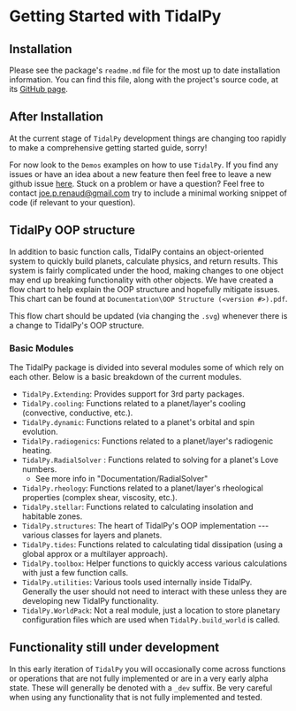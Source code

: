 # Getting Started with TidalPy

## Installation
Please see the package's `readme.md` file for the most up to date installation information.
You can find this file, along with the project's source code, at its [GitHub page](https://github.com/jrenaud90/TidalPy).

## After Installation
At the current stage of `TidalPy` development things are changing too rapidly to make a comprehensive getting started guide, sorry!

For now look to the `Demos` examples on how to use `TidalPy`. If you find any issues or have an idea about a new feature then feel free to leave a new github issue [here](https://github.com/jrenaud90/TidalPy/issues). Stuck on a problem or have a question? Feel free to contact joe.p.renaud@gmail.com try to include a minimal working snippet of code (if relevant to your question).

## TidalPy OOP structure
In addition to basic function calls, TidalPy contains an object-oriented system to quickly build planets, calculate physics, and return results. This system is fairly complicated under the hood, making changes to one object may end up breaking functionality with other objects. We have created a flow chart to help explain the OOP structure and hopefully mitigate issues. This chart can be found at `Documentation\OOP Structure (<version #>).pdf`.

This flow chart should be updated (via changing the `.svg`) whenever there is a change to TidalPy's OOP structure.

### Basic Modules
The TidalPy package is divided into several modules some of which rely on each other. Below is a basic breakdown of the current modules.

- `TidalPy.Extending`: Provides support for 3rd party packages.
- `TidalPy.cooling`: Functions related to a planet/layer's cooling (convective, conductive, etc.).
- `TidalPy.dynamic`: Functions related to a planet's orbital and spin evolution.
- `TidalPy.radiogenics`: Functions related to a planet/layer's radiogenic heating.
- `TidalPy.RadialSolver` : Functions related to solving for a planet's Love numbers.
    - See more info in "Documentation/RadialSolver"
- `TidalPy.rheology`: Functions related to a planet/layer's rheological properties (complex shear, viscosity, etc.).
- `TidalPy.stellar`: Functions related to calculating insolation and habitable zones.
- `TidalPy.structures`: The heart of TidalPy's OOP implementation --- various classes for layers and planets.
- `TidalPy.tides`: Functions related to calculating tidal dissipation (using a global approx or a multilayer approach).
- `TidalPy.toolbox`: Helper functions to quickly access various calculations with just a few function calls.
- `TidalPy.utilities`: Various tools used internally inside TidalPy. Generally the user should not need to interact with these unless they are developing new TidalPy functionality.
- `TidalPy.WorldPack`: Not a real module, just a location to store planetary configuration files which are used when `TidalPy.build_world` is called.

## Functionality still under development
In this early iteration of `TidalPy` you will occasionally come across functions or operations that are not fully implemented or are in a very early alpha state. These will generally be denoted with a `_dev` suffix. Be very careful when using any functionality that is not fully implemented and tested.
